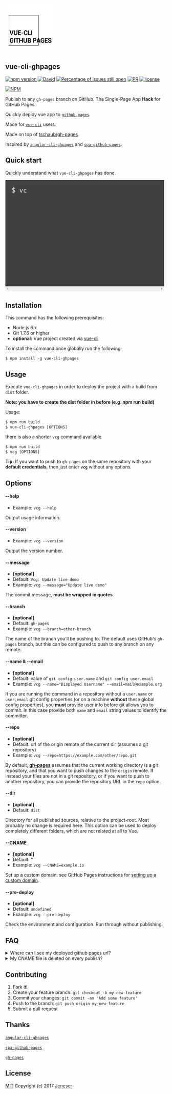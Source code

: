 <p>
  <img src="logo.png" alt="logo"  width="150px" height="150px"/>
</p>

## vue-cli-ghpages

[![npm version](https://badge.fury.io/js/vue-cli-ghpages.svg)](https://badge.fury.io/js/vue-cli-ghpages) [![David](https://img.shields.io/david/expressjs/express.svg?style=flat-square)](https://github.com/jeneser/vue-cli-ghpages) [![Percentage of issues still open](http://isitmaintained.com/badge/open/jeneser/vue-cli-ghpages.svg)](http://isitmaintained.com/project/jeneser/vue-cli-ghpages "Percentage of issues still open") [![PR](https://img.shields.io/badge/PR-welcome-brightgreen.svg)](https://github.com/jeneser/vue-cli-ghpages/pulls) [![license](https://img.shields.io/badge/license-MIT-brightgreen.svg)](https://github.com/jeneser)

[![NPM](https://nodei.co/npm/vue-cli-ghpages.png?downloads=true&downloadRank=true&stars=true)](https://nodei.co/npm/vue-cli-ghpages/)

Publish to any `gh-pages` branch on GitHub. The Single-Page App **Hack** for GitHub Pages.

Quickly deploy vue app to [`github pages`](https://pages.github.com/).

Made for [`vue-cli`](https://github.com/vuejs/vue-cli) users.

Made on top of [tschaub/gh-pages](https://github.com/tschaub/gh-pages).

Inspired by [`angular-cli-ghpages`](https://github.com/angular-buch/angular-cli-ghpages) and [`spa-github-pages`](https://github.com/rafrex/spa-github-pages).


## Quick start

Quickly understand what `vue-cli-ghpages` has done.

<p>
  <img src="screenshot.gif" alt="preview"/>
</p>

## Installation

This command has the following prerequisites:

- Node.js 6.x
- Git 1.7.6 or higher
- **optional:** Vue project created via [vue-cli](https://github.com/vuejs/vue-cli)

To install the command once globally run the following:

```
$ npm install -g vue-cli-ghpages
```

## Usage

Execute `vue-cli-ghpages` in order to deploy the project with a build from `dist` folder.

**Note: you have to create the dist folder in before (e.g. npm run build)**

Usage:

```
$ npm run build
$ vue-cli-ghpages [OPTIONS]
```

there is also a shorter `vcg` command available

```
$ npm run build
$ vcg [OPTIONS]
```

**Tip:** If you want to push to `gh-pages` on the same repository with your **default credentials**,  then just enter **`vcg`** without any options.

## Options

#### --help

 * Example: `vcg --help`

Output usage information.

#### --version

 * Example: `vcg --version`

Output the version number.

#### --message

 * **[optional]**
 * Default: `Vcg: Update live demo`
 * Example: `vcg --message="Update live demo"`

The commit message, **must be wrapped in quotes**.

#### --branch

 * **[optional]**
 * Default: `gh-pages`
 * Example: `vcg --branch=other-branch`

The name of the branch you'll be pushing to.
The default uses GitHub's `gh-pages` branch,
but this can be configured to push to any branch on any remote.

#### --name & --email

 * **[optional]**
 * Default: value of `git config user.name` and `git config user.email`
 * Example: `vcg --name="Displayed Username" --email=mail@example.org`

If you are running the command in a repository without a `user.name` or `user.email` git config properties
(or on a machine **without** these global config properties),
you **must** provide user info before git allows you to commit.
In this case provide both `name` and `email` string values to identify the committer.

#### --repo

 * **[optional]**
 * Default: url of the origin remote of the current dir (assumes a git repository)
 * Example: `vcg --repo=https://example.com/other/repo.git`

By default, [**gh-pages**](https://github.com/tschaub/gh-pages) assumes that the current working directory is a git repository,
and that you want to push changes to the `origin` remote.
If instead your files are not in a git repository, or if you want to push to another repository,
you can provide the repository URL in the `repo` option.

#### --dir

 * **[optional]**
 * Default: `dist`

Directory for all published sources, relative to the project-root.
Most probably no change is required here.
This option can be used to deploy completely different folders,
which are not related at all to Vue.

#### --CNAME

 * **[optional]**
 * Default: ''
 * Example: `vcg --CNAME=example.io`

Set up a custom domain.
see GitHub Pages instructions for [setting up a custom domain](https://help.github.com/articles/quick-start-setting-up-a-custom-domain/).

#### --pre-deploy
 * **[optional]**
 * Default: `undefined`
 * Example: `vcg --pre-deploy`

Check the environment and configuration. Run through without publishing.

## FAQ

<details>
	<summary>Where can I see my deployed github pages url?</summary><br>
	Go to you repository settings, scroll down to the GitHub Pages section.
	You will see: Your site is published at https://user.github.io/project/
</details>
<details>
	<summary>My CNAME file is deleted on every publish?</summary><br>
	That's by design, the command overrides everything. But, you just need to configure it once. It will make changes based on the existing configuration(CNAME) and flag(--CNAME).
	You can also manually modify. (echo "my-domain.com" > dist/CNAME)
</details>

## Contributing

1. Fork it!
2. Create your feature branch: `git checkout -b my-new-feature`
3. Commit your changes: `git commit -am 'Add some feature'`
4. Push to the branch: `git push origin my-new-feature`
5. Submit a pull request

## Thanks

[`angular-cli-ghpages`](https://github.com/angular-buch/angular-cli-ghpages)

[`spa-github-pages`](https://github.com/rafrex/spa-github-pages)

[`gh-pages`](https://github.com/tschaub/gh-pages)

## License

[MIT](https://github.com/jeneser/vue-cli-ghpages/blob/master/LICENSE) Copyright (c) 2017 [Jeneser](https://jeneser.github.io/)
